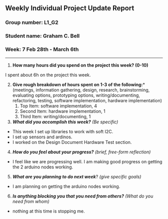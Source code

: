 ## Weekly Individual Project Update Report
### Group number: L1_G2
### Student name: Graham C. Bell
### Week: 7 Feb 28th - March 6th
___
1. **How many hours did you spend on the project this week? (0-10)**

I spent about 6h on the project this week.

2. **Give rough breakdown of hours spent on 1-3 of the following:***
   (meetings, information gathering, design, research, brainstorming, evaluating options, prototyping options, writing/documenting, refactoring, testing, software implementation, hardware implementation)
   1. Top Item: software implementation, 4
   2. Second Item: hardware implementation, 1
   3. Third Item: writing/documenting, 1
3. ***What did you accomplish this week?*** _(Be specific)_
  - This week I set up libraries to work with soft I2C.
  - I set up sensors and ardinos.
  - I worked on the Design Document Hardware Test section.
4. ***How do you feel about your progress?*** _(brief, free-form reflection)_
  - I feel like we are progressing well. I am making good progress on getting the 2 arduino nodes working.
5. ***What are you planning to do next week***? _(give specific goals)_
  - I am planning on getting the arduino nodes working.
6. ***Is anything blocking you that you need from others?*** _(What do you need from whom)_
  - nothing at this time is stopping me.


